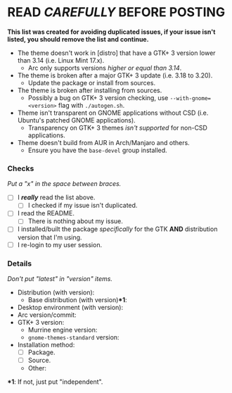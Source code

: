 # READ *CAREFULLY* BEFORE POSTING

**This list was created for avoiding duplicated issues, if your issue isn't listed, you should remove the list and continue.**

- The theme doesn't work in [distro] that have a GTK+ 3 version lower than 3.14 (i.e. Linux Mint 17.x).
  - Arc only supports versions *higher or equal than 3.14*.
- The theme is broken after a major GTK+ 3 update (i.e. 3.18 to 3.20).
  - Update the package or install from sources.
- The theme is broken after installing from sources.
  - Possibly a bug on GTK+ 3 version checking, use `--with-gnome=<version>` flag with `./autogen.sh`.
- Theme isn't transparent on GNOME applications without CSD (i.e. Ubuntu's patched GNOME applications).
  - Transparency on GTK+ 3 themes *isn't supported* for non-CSD applications.
- Theme doesn't build from AUR in Arch/Manjaro and others.
  - Ensure you have the `base-devel` group installed.

### Checks

*Put a "x" in the space between braces.*

- [ ] I ***really*** read the list above.
  - [ ] I checked if my issue isn't duplicated.
- [ ] I read the README.
  - [ ] There is nothing about my issue.
- [ ] I installed/built the package *specifically* for the GTK **AND** distribution version that I'm using.
- [ ] I re-login to my user session.

### Details

*Don't put "latest" in "version" items.*

- Distribution (with version):
  - Base distribution (with version)**\*1**:
- Desktop environment (with version):
- Arc version/commit:
- GTK+ 3 version:
  - Murrine engine version:
  - `gnome-themes-standard` version:
- Installation method:
  - [ ] Package.
  - [ ] Source.
  - Other:

**\*1**: If not, just put "independent".
